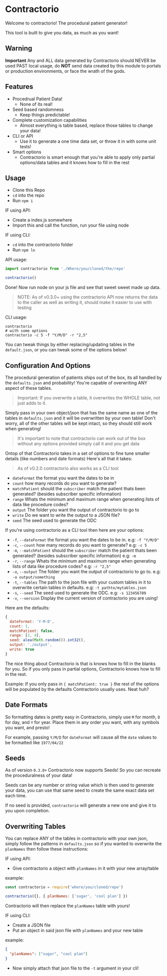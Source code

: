 # Contractorio

Welcome to contractorio! The procedural patient generator!

This tool is built to give you data, as much as you want!

## Warning

**Important** Any and ALL data generated by Contractorio should NEVER be used PAST local usage, do **NOT** send data created by this module to portals or production environments, or face the wrath of the gods.

## Features

- Procedrual Patient Data!
  - None of its real!
- Seed based randomness
  - Keep things predictable!
- Complete customization capabilities
  - Almost everything is table based, replace those tables to change your data!
- CLI or API
  - Use it to generate a one time data set, or throw it in with some unit tests!
- Smart options
  - Contractorio is smart enough that you're able to apply only partial options/data tables and it knows how to fill in the rest

## Usage

- Clone this Repo
- `cd` into the repo
- Run `npm i`

IF using API:

- Create a index.js somewhere
- Import this and call the function, run your file using node

IF using CLI:

- `cd` into the contractorio folder
- Run `npm ln`

API usage:
```js
import contractorio from './Where/you/cloned/the/repo'

contractorio()
```
Done! Now run node on your js file and see that sweet sweet made up data.

> NOTE: As of v0.3.0+ using the contractorio API now returns the data to the caller as well as writing it, should make it easier to use with testing

CLI usage:
```cli
contractorio
# with some options
contractorio -c 5 -f "Y/M/D" -r "2,5"
```

You can tweak things by either replacing/updating tables in the `default.json`, or you can tweak some of the options below!

## Configuration And Options

The procedural generation of patients ships out of the box, its all handled by the `defaults.json` and probability! You're capable of overwriting ANY aspect of these tables.

> Important: If you overwrite a table, it overwrites the WHOLE table, not just adds to it.

Simply pass in your own object/json that has the same name as one of the tables in `defaults.json` and it will be overwritten by your own table! Don't worry, all of the other tables will be kept intact, so they should still work when generating!

> It's important to note that contractorio can work out of the box without any options provided simply call it and you get data

Ontop of that Contractorio takes in a set of options to fine tune smaller details (like numbers and date formats) Here's all that it takes:

> As of v0.2.0 contractorio also works as a CLI tool

- `dateFormat` the format you want the dates to be in
- `count` how many records do you want to generate?
- `matchPatient` should the `subscriber` match the patient thats been generated? (besides subscriber specific information)
- `range` Whats the minimum and maximum range when generating lists of data like procedure codes?
- `output` The folder you want the output of contractorio to go to
- `write` Do we want to write the output to a JSON file?
- `seed` The seed used to generate the ODC

If you're using contractorio as a CLI tool then here are your options:

- `-f`, `--dateFormat` the format you want the dates to be in. e.g: `-f "Y/M/D"`
- `-c`, `--count` how many records do you want to generate? e.g: `-c 5`
- `-m`, `--matchPatient` should the `subscriber` match the patient thats been generated? (besides subscriber specific information) e.g: `-m`
- `-r`, `--range` Whats the minimum and maximum range when generating lists of data like procedure codes? e.g: `-r "2,5"`
- `-o`, `--output` The folder you want the output of contractorio to go to. e.g: `-o output/something`
- `-t`, `--tables` The path to the json file with your custom tables in it to overwrite certain tables in defaults. e.g: `-t pathto/mytables.json`
- `-s`, `--seed` The seed used to generate the ODC. e.g: `-s 123456789`
- `-v`, `--version` Display the current version of contractorio you are using!

Here are the defaults:

```js
{
  dateFormat: 'Y-M-D',
  count: 1,
  matchPatient: false,
  range: [2, 4],
  seed: alea(Math.random()).int32(),
  output: './output',
  write: true
}
```

The nice thing about Contractorio is that is knows how to fill in the blanks for you. So if you only pass in partial options, Contractorio knows how to fill in the rest.

Example: If you only pass in `{ matchPatient: true }` the rest of the options will be populated by the defaults Contractorio usually uses. Neat huh?

## Date Formats

So formatting dates is pretty easy in Contractorio, simply use `M` for month, `D` for day, and `Y` for year. Place them in any order you want, with any symbols you want, and presto!

For example, passing `Y/M/D` for `dateFormat` will cause all the `date` values to be formatted like `1977/04/22`

## Seeds

As of version `0.3.0+` Contractorio now supports Seeds! So you can recreate the proceduralness of your data!

Seeds can be any number or string value which is then used to generate your data, you can use that same seed to create the same exact data set each time.

If no seed is provided, `contractorio` will generate a new one and give it to you upon completion.

## Overwriting Tables

You can replace ANY of the tables in contractorio with your own json, simply follow the patterns in `defaults.json` so if you wanted to overwrite the `planNames` then follow these instructions:

IF using API:

- Give contractorio a object with `planNames` in it with your new array/table

example:

```js
const contractorio = require('where/you/cloned/repo')

contractorio({}, { planNames: ['sugar', 'cool plan'] })
```

Contractorio will then replace the `planNames` table with yours!

IF using CLI:

- Create a JSON file
- Put an object in said json file with `planNames` and your new table

example:

```json
{
  "planNames": ["sugar", "cool plan"]
}
```

- Now simply attach that json file to the `-t` argument in your cli!
